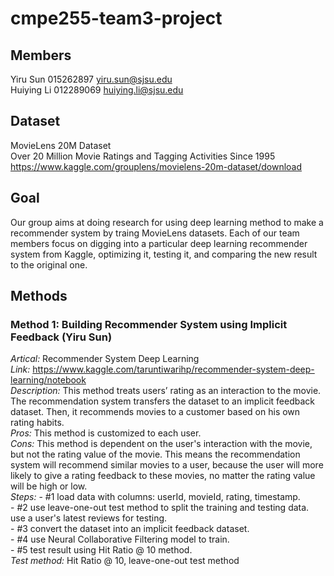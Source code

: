 # cmpe255-team3-project

## Members
Yiru Sun 015262897 yiru.sun@sjsu.edu<br/>
Huiying Li 012289069 huiying.li@sjsu.edu

## Dataset
MovieLens 20M Dataset<br/>
Over 20 Million Movie Ratings and Tagging Activities Since 1995<br/>
https://www.kaggle.com/grouplens/movielens-20m-dataset/download

## Goal
Our group aims at doing research for using deep learning method to make a recommender system by traing MovieLens datasets. Each of our team members focus on digging into a particular deep learning recommender system from Kaggle, optimizing it, testing it, and comparing the new result to the original one.

## Methods
### Method 1: Building Recommender System using Implicit Feedback (Yiru Sun)
*Artical:* Recommender System Deep Learning<br/>
*Link:* https://www.kaggle.com/taruntiwarihp/recommender-system-deep-learning/notebook<br/>
*Description:* This method treats users’ rating as an interaction to the movie. The recommendation system transfers the dataset to an implicit feedback dataset. Then, it recommends movies to a customer based on his own rating habits.<br/>
*Pros:* This method is customized to each user.<br/>
*Cons:* This method is dependent on the user's interaction with the movie, but not the rating value of the movie. This means the recommendation system will recommend similar movies to a user, because the user will more likely to give a rating feedback to these movies, no matter the rating value will be high or low.<br/>
*Steps:* - #1 load data with columns: userId, movieId, rating, timestamp.<br/>
       - #2 use leave-one-out test method to split the training and testing data. use a user's latest reviews for testing.<br/>
       - #3 convert the dataset into an implicit feedback dataset.<br/>
       - #4 use Neural Collaborative Filtering model to train.<br/>
       - #5 test result using Hit Ratio @ 10 method.<br/>
*Test method:* Hit Ratio @ 10, leave-one-out test method<br/>

